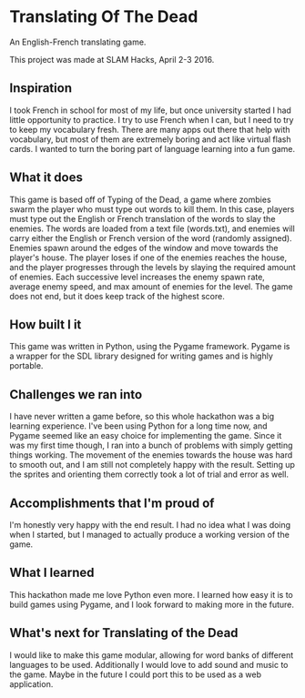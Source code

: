 # Translating Of The Dead
An English-French translating game.

This project was made at SLAM Hacks, April 2-3 2016.

## Inspiration
I took French in school for most of my life, but once university started I had little opportunity to practice. I try to use French when I can, but I need to try to keep my vocabulary fresh. There are many apps out there that help with vocabulary, but most of them are extremely boring and act like virtual flash cards. I wanted to turn the boring part of language learning into a fun game.

## What it does
This game is based off of Typing of the Dead, a game where zombies swarm the player who must type out words to kill them. In this case, players must type out the English or French translation of the words to slay the enemies. The words are loaded from a text file (words.txt), and enemies will carry either the English or French version of the word (randomly assigned). 
Enemies spawn around the edges of the window and move towards the player's house. The player loses if one of the enemies reaches the house, and the player progresses through the levels by slaying the required amount of enemies. Each successive level increases the enemy spawn rate, average enemy speed, and max amount of enemies for the level. The game does not end, but it does keep track of the highest score.

## How built I it
This game was written in Python, using the Pygame framework. Pygame is a wrapper for the SDL library designed for writing games and is highly portable.

## Challenges we ran into
I have never written a game before, so this whole hackathon was a big learning experience. I've been using Python for a long time now, and Pygame seemed like an easy choice for implementing the game. Since it was my first time though, I ran into a bunch of problems with simply getting things working. The movement of the enemies towards the house was hard to smooth out, and I am still not completely happy with the result. Setting up the sprites and orienting them correctly took a lot of trial and error as well.

## Accomplishments that I'm proud of
I'm honestly very happy with the end result. I had no idea what I was doing when I started, but I managed to actually produce a working version of the game.

## What I learned
This hackathon made me love Python even more. I learned how easy it is to build games using Pygame, and I look forward to making more in the future.

## What's next for Translating of the Dead
I would like to make this game modular, allowing for word banks of different languages to be used. Additionally I would love to add sound and music to the game. Maybe in the future I could port this to be used as a web application.
